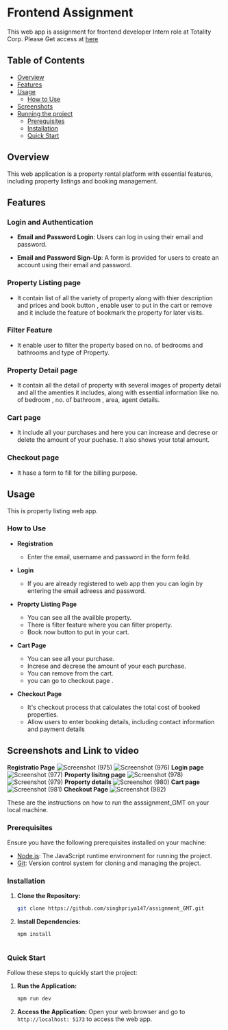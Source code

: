 # Frontend Assignment 
This web app is assignment for frontend developer Intern role at Totality Corp. Please Get access at [here](https://gmtassignment-b2b47.web.app/)

## Table of Contents

- [Overview](#overview)
- [Features](#features)
- [Usage](#usage)
  - [How to Use](#how-to-use)
- [Screenshots](#screenshots)
- [Running the project](#runnig-the-project)
  - [Prerequisites](#prerequisites)
  - [Installation](#installation)
  - [Quick Start](#quick-start)

## Overview
This web application is  a property rental platform with essential features, including property listings and booking management.


## Features

### Login and Authentication

- **Email and Password Login**: Users can log in using their email and password.

- **Email and Password Sign-Up**: A form is provided for users to create an account using their email and password.

### Property Listing  page
- It contain list of all the variety of property along with thier description and prices and book button , enable user to put in the cart or remove and it include the feature of bookmark the property for later visits.

### Filter Feature
- It enable user to filter the property based on no. of bedrooms and bathrooms and type of Property.

### Property Detail  page
- It contain all the detail of property with several images of property detail and all the amenties it includes, along with essential information like no. of bedroom , no. of bathroom , area, agent details.

### Cart page
- It include all your purchases and here you can increase and decrese or delete the amount of your puchase. It also shows your total amount.

### Checkout page
- It hase a form to fill for the billing purpose.



## Usage
This is property listing web app.

### How to Use

- **Registration**
  - Enter the email, username and password in the form feild.

- **Login**
  - If you are already registered to web app then you can login by entering the email adreess and password.

- **Proprty Listing Page**
  - You can see all the availble property.
  - There is filter feature where you can filter property.
  - Book now button to put in your cart.
    
- **Cart Page**
  - You can see all your purchase.
  - Increse and decrese the amount of your each purchase.
  - You can remove from the cart.
  - you can go to checkout page .

- **Checkout Page**
  -  It's checkout process that calculates the total cost of booked properties.
  -  Allow users to enter booking details, including contact information and payment details
 
## Screenshots and Link to video 
**Registratio Page**
![Screenshot (975)](https://github.com/user-attachments/assets/fd2d76f4-661f-42c9-832a-3a4e5eedbca3)
![Screenshot (976)](https://github.com/user-attachments/assets/3fc54364-7c2c-4665-9a35-6e616ec7d9df)
**Login page**
![Screenshot (977)](https://github.com/user-attachments/assets/e75e4cb2-93fd-4eb7-9378-af24ebc021e7)
**Property lisitng page**
![Screenshot (978)](https://github.com/user-attachments/assets/8ed50496-ee23-4939-9513-30f305bf0f6d)
![Screenshot (979)](https://github.com/user-attachments/assets/15583337-5b48-495a-8a5b-fe83477d12e3)
**Property details**
![Screenshot (980)](https://github.com/user-attachments/assets/3d0e63d4-0e83-400b-931e-f5eba2c77d0c)
**Cart page**
![Screenshot (981)](https://github.com/user-attachments/assets/87e38378-df2e-4d7a-ac03-3acf3851b9c5)
**Checkout Page**
![Screenshot (982)](https://github.com/user-attachments/assets/fd1a451e-dc56-41a0-bcf1-182bc5d78214)

These are the instructions on how to run the asssignment_GMT on your local machine.

### Prerequisites

Ensure you have the following prerequisites installed on your machine:

- [Node.js](https://nodejs.org/en/download/): The JavaScript runtime environment for running the project.
- [Git](https://git-scm.com/book/en/v2/Getting-Started-Installing-Git): Version control system for cloning and managing the project.

### Installation

1. **Clone the Repository:**
    ```bash
    git clone https://github.com/singhpriya147/assignment_GMT.git
 
    ```

2. **Install Dependencies:**
    ```bash
    npm install



### Quick Start
Follow these steps to quickly start the project:
1. **Run the Application:**
    ```bash
    npm run dev
    ```

2. **Access the Application:**
   Open your web browser and go to `http://localhost: 5173` to access the  web app.
